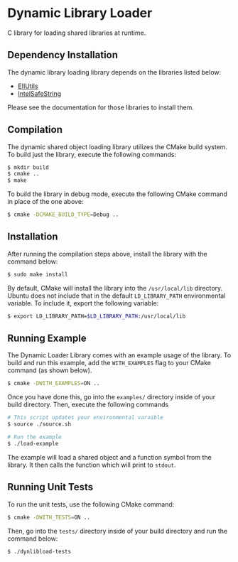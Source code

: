 Dynamic Library Loader
======================

C library for loading shared libraries at runtime.

## Dependency Installation

The dynamic library loading library depends on the libraries listed below:

* [EIIUtils](../../util/c/README.md)
* [IntelSafeString](../../IntelSafeString/README.md)

Please see the documentation for those libraries to install them.

## Compilation

The dynamic shared object loading library utilizes the CMake build system. To
build just the library, execute the following commands:

```sh
$ mkdir build
$ cmake ..
$ make
```

To build the library in debug mode, execute the following CMake command in place
of the one above:

```sh
$ cmake -DCMAKE_BUILD_TYPE=Debug ..
```

## Installation

After running the compilation steps above, install the library with the command
below:

```sh
$ sudo make install
```

By default, CMake will install the library into the `/usr/local/lib` directory.
Ubuntu does not include that in the default `LD_LIBRARY_PATH` environmental variable.
To include it, export the following variable:

```sh
$ export LD_LIBRARY_PATH=$LD_LIBRARY_PATH:/usr/local/lib
```

## Running Example

The Dynamic Loader Library comes with an example usage of the library. To build
and run this example, add the `WITH_EXAMPLES` flag to your CMake command (as
shown below).

```sh
$ cmake -DWITH_EXAMPLES=ON ..
```

Once you have done this, go into the `examples/` directory inside of your build
directory. Then, execute the following commands

```sh
# This script updates your environmental varaible
$ source ./source.sh

# Run the example
$ ./load-example
```

The example will load a shared object and a function symbol from the library.
It then calls the function which will print to `stdout`.

## Running Unit Tests

To run the unit tests, use the following CMake command:

```sh
$ cmake -DWITH_TESTS=ON ..
```

Then, go into the `tests/` directory inside of your build directory and run
the command below:

```sh
$ ./dynlibload-tests
```
